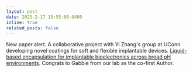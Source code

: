 ```yaml
---
layout: post
date: 2025-2-17 15:55:00-0400
inline: true
related_posts: false
---
```


New paper alert. A collaborative project with Yi Zhang's group at UConn developing novel coatings for soft and flexible implantable devices. [Liquid-based encapsulation for implantable bioelectronics across broad pH environments](https://www.nature.com/articles/s41467-025-55992-x). Congrats to Gabbie from our lab as the co-first Author. 
